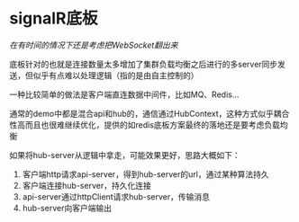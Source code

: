 # signalR底板

*在有时间的情况下还是考虑把WebSocket翻出来*

底板针对的也就是连接数量太多增加了集群负载均衡之后进行的多server同步发送，但似乎有点难以处理逻辑（指的是由自主控制的）


一种比较简单的做法是客户端直连数据中间件，比如MQ、Redis...

通常的demo中都是混合api和hub的，通信通过HubContext，这种方式似乎耦合性高而且也很难继续优化，提供的如redis底板方案最终的落地还是要考虑负载均衡

如果将hub-server从逻辑中拿走，可能效果更好，思路大概如下：

1. 客户端http请求api-server，得到hub-server的url，通过某种算法持久
2. 客户端连接hub-server，持久化连接
3. api-server通过httpClient请求hub-server，传输消息
4. hub-server向客户端输出

